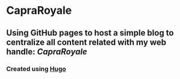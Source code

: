 # CapraRoyale

## Using GitHub pages to host a simple blog to centralize all content related with my web handle: *CapraRoyale*

### Created using [Hugo](https://gohugo.io/)